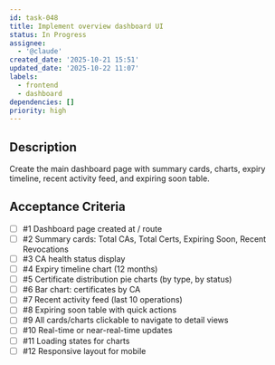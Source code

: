 ```yaml
---
id: task-048
title: Implement overview dashboard UI
status: In Progress
assignee:
  - '@claude'
created_date: '2025-10-21 15:51'
updated_date: '2025-10-22 11:07'
labels:
  - frontend
  - dashboard
dependencies: []
priority: high
---
```


## Description

<!-- SECTION:DESCRIPTION:BEGIN -->
Create the main dashboard page with summary cards, charts, expiry timeline, recent activity feed, and expiring soon table.
<!-- SECTION:DESCRIPTION:END -->

## Acceptance Criteria
<!-- AC:BEGIN -->
- [ ] #1 Dashboard page created at / route
- [ ] #2 Summary cards: Total CAs, Total Certs, Expiring Soon, Recent Revocations
- [ ] #3 CA health status display
- [ ] #4 Expiry timeline chart (12 months)
- [ ] #5 Certificate distribution pie charts (by type, by status)
- [ ] #6 Bar chart: certificates by CA
- [ ] #7 Recent activity feed (last 10 operations)
- [ ] #8 Expiring soon table with quick actions
- [ ] #9 All cards/charts clickable to navigate to detail views
- [ ] #10 Real-time or near-real-time updates
- [ ] #11 Loading states for charts
- [ ] #12 Responsive layout for mobile
<!-- AC:END -->
